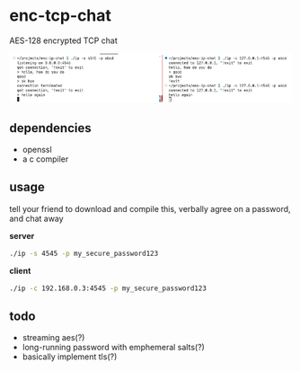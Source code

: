 # enc-tcp-chat

AES-128 encrypted TCP chat

![](./img/screenshot.png)

## dependencies

- openssl
- a c compiler

## usage

tell your friend to download and compile this, verbally agree on a password, and chat away

**server**

```bash
./ip -s 4545 -p my_secure_password123
```

**client**

```bash
./ip -c 192.168.0.3:4545 -p my_secure_password123
```

## todo

- streaming aes(?)
- long-running password with emphemeral salts(?)
- basically implement tls(?)
